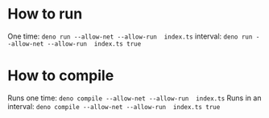 # How to run
One time: `deno run --allow-net --allow-run  index.ts`
interval: `deno run --allow-net --allow-run  index.ts true`

# How to compile
Runs one time: `deno compile --allow-net --allow-run  index.ts`
Runs in an interval: `deno compile --allow-net --allow-run  index.ts true`